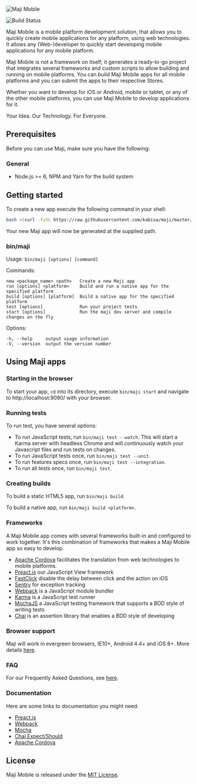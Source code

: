 ![Maji Mobile](img/maji-mobile-logo.png)

![Build Status](https://ci.kabisa.nl/buildStatus/icon?job=maji)

Maji Mobile is a mobile platform development solution, that allows you to quickly create mobile applications for any platform, using web technologies.
It allows any (Web-)developer to quickly start developing mobile applications for any mobile platform.

Maji Mobile is not a framework on itself; it generates a ready-to-go project that integrates several frameworks and custom scripts to allow building and running on mobile platforms. You can build Maji Mobile apps for all mobile platforms and you can submit the apps to their respective Stores.

Whether you want to develop for iOS or Android, mobile or tablet, or any of the other mobile platforms, you can use Maji Mobile to develop applications for it.

Your Idea. Our Technology. For Everyone.

## Prerequisites

Before you can use Maji, make sure you have the following:

### General

* Node.js >= 6, NPM and Yarn for the build system

## Getting started

To create a new app execute the following command in your shell:

```sh
bash <(curl -fsSL https://raw.githubusercontent.com/kabisa/maji/master/script/init.sh)
```

Your new Maji app will now be generated at the supplied path.

### bin/maji

  Usage: `bin/maji [options] [command]`


  Commands:

    new <package_name> <path>   Create a new Maji app
    run [options] <platform>    Build and run a native app for the specified platform
    build [options] [platform]  Build a native app for the specified platform
    test [options]              Run your project tests
    start [options]             Run the maji dev server and compile changes on the fly

  Options:

    -h, --help     output usage information
    -V, --version  output the version number

## Using Maji apps

### Starting in the browser

To start your app, `cd` into its directory, execute `bin/maji start` and navigate to http://localhost:9090/ with your browser.

### Running tests

To run test, you have several options:
* To run JavaScript tests, run `bin/maji test --watch`. This will start a Karma server with headless Chrome and will continuously watch your Javascript files and run tests on changes.
* To run JavaScript tests once, run `bin/maji test --unit`.
* To run features specs once, run `bin/maji test --integration`.
* To run all tests once, run `bin/maji test`.

### Creating builds

To build a static HTML5 app, run `bin/maji build`.

To build a native app, run `bin/maji build <platform>`.

### Frameworks

A Maji Mobile app comes with several frameworks built-in and configured to work together. It's this combination of frameworks that makes a Maji Mobile app so easy to develop.

 * [Apache Cordova](https://cordova.apache.org) facilitates the translation from web technologies to mobile platforms.
 * [Preact.js](https://preactjs.com) our JavaScript View framework
 * [FastClick](http://ftlabs.github.io/fastclick/) disable the delay between click and the action on iOS
 * [Sentry](https://sentry.io) for exception tracking
 * [Webpack](https://webpack.js.org/) is a JavaScript module bundler
 * [Karma](http://karma-runner.github.io/) is a JavaScript test runner
 * [MochaJS](http://mochajs.org) a JavaScript testing framework that supports a BDD style of writing tests
 * [Chai](http://chaijs.com) is an assertion library that enables a BDD style of developing

### Browser support

Maji will work in evergreen browsers, IE10+, Android 4.4+ and iOS 8+. More details [here](docs/README.md#support).

### FAQ

For our Frequently Asked Questions, see [here](docs/faq.md).

### Documentation

Here are some links to documentation you might need:

 * [Preact.js](https://preactjs.com)
 * [Webpack](https://webpack.js.org/)
 * [Mocha](http://mochajs.org/#assertions)
 * [Chai Expect/Should](http://chaijs.com/api/bdd/)
 * [Apache Cordova](http://cordova.apache.org/docs/en/4.0.0/)


## License

Maji Mobile is released under the [MIT License](LICENSE).

